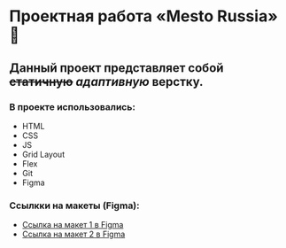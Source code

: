# Проектная работа «Mesto Russia» 🗻

## Данный проект представляет собой ~~статичную~~ *адаптивную* верстку.

### В проекте использовались: 
* HTML
* CSS
* JS
* Grid Layout
* Flex
* Git
* Figma

### Ссылкки на макеты (Figma):

* [Ссылка на макет 1 в Figma](https://www.figma.com/file/2cn9N9jSkmxD84oJik7xL7/JavaScript.-Sprint-4?node-id=28212%3A326)
* [Ссылка на макет 2 в Figma](https://www.figma.com/file/bjyvbKKJN2naO0ucURl2Z0/JavaScript.-Sprint-5?node-id=0%3A1)

